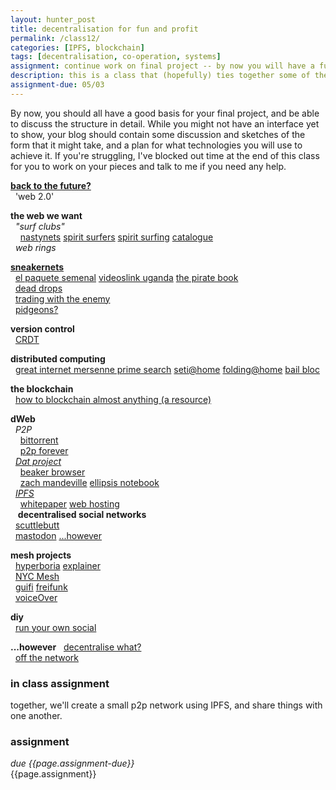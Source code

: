 ```yaml
---  
layout: hunter_post  
title: decentralisation for fun and profit 
permalink: /class12/  
categories: [IPFS, blockchain]
tags: [decentralisation, co-operation, systems]
assignment: continue work on final project -- by now you will have a functioning prototype, and be thinking about the interface in greater depth. Have a think on any topics you'd like to explore more, or revisit, and add them to the google sheet for next class.
description: this is a class that (hopefully) ties together some of the themes we've been talking about in a contemporary techno-political context. we'll talk about the present and future of the internet, and think about the web that *we* want. we'll also do some sweet p2p file sharing, so come prepared with some files you like! (tunes, videos, pics)
assignment-due: 05/03
---  
```


By now, you should all have a good basis for your final project, and be able to discuss the structure in detail. While you might not have an interface yet to show, your blog should contain some discussion and sketches of the form that it might take, and a plan for what technologies you will use to achieve it. If you're struggling, I've blocked out time at the end of this class for you to work on your pieces and talk to me if you need any help.

[**back to the future?**](https://static1.squarespace.com/static/59aae5e9a803bb10bedeb03e/t/59ae908a46c3c480db42326f/1504612494894/decentralized_web.pdf)  
  'web 2.0'

**the web we want**  
  *"surf clubs"*  
    [nastynets](http://archive.rhizome.org/artbase/53981/nastynets.com/) [spirit surfers](http://www.spiritsurfers.net) [spirit surfing](http://veryinteractive.net/content/2-library/2-spirit-surfing/bewersdorf-spiritsurfing.pdf) [catalogue](https://rhizome.org/editorial/2016/mar/30/catalog-of-internet-artist-clubs/)  
  *web rings*

[**sneakernets**](https://en.wikipedia.org/wiki/Sneakernet)  
  [el paquete semenal](https://en.wikipedia.org/wiki/El_Paquete_Semanal) [videoslink uganda](http://www.videoslink.org)  [the pirate book](http://thepiratebook.net/wp-content/uploads/The_Pirate_Book.pdf)  
  [dead drops](https://en.wikipedia.org/wiki/USB_dead_drop)  
  [trading with the enemy](http://www.dukeriley.info/trading-with-the-enemy/)  
  [pidgeons?](https://blogs.harvard.edu/internetmonitor/2013/07/08/flying-past-filters-and-firewalls-pigeons-as-circumvention-tools/)  

**version control**  
  [CRDT](https://medium.com/@istanbul_techie/a-look-at-conflict-free-replicated-data-types-crdt-221a5f629e7e)  

**distributed computing**  
  [great internet mersenne prime search](https://en.wikipedia.org/wiki/Great_Internet_Mersenne_Prime_Search) [seti@home](https://setiathome.berkeley.edu) [folding@home](https://en.wikipedia.org/wiki/Folding@home) [bail bloc](https://bailbloc.thenewinquiry.com)  

**the blockchain**  
  [how to blockchain almost anything (a resource)](https://agnescameron.github.io/how-to-blockchain-almost-anything/index.html)  

**dWeb**  
  *P2P*  
    [bittorrent](https://en.wikipedia.org/wiki/BitTorrent)  
    [p2p forever](http://p2pforever.org)  
  [*Dat project*](https://dat.foundation)  
    [beaker browser](https://beakerbrowser.com)  
    [zach mandeville](dat://ea4168eca518686d53dacef7dd99d4cd1f0cdb32e91ecfa5480dce52230fbe25/) [ellipsis notebook](dat://5793d06772ebec92a6b343e7187d39e4e6be6dee73d7b233269b48408c4a34fb/)  
  [*IPFS*](https://ipfs.io)  
    [whitepaper](https://arena-attachments.s3.amazonaws.com/1301974/b91e69e44362e5d81204f9ed038269bd.pdf?1506799906) [web hosting](https://ipfs.io/ipns/Qme48wyZ7LaF9gC5693DZyJBtehgaFhaKycESroemD5fNX/post/putting_this_blog_on_ipfs/)  
  
**decentralised social networks**  
  [scuttlebutt](https://www.scuttlebutt.nz)  
  [mastodon](https://mastodon.social/about) [...however](http://www.ethanzuckerman.com/blog/2017/08/18/mastodon-is-big-in-japan-the-reason-why-is-uncomfortable/)  

**mesh projects**  
  [hyperboria](https://docs.meshwith.me) [explainer](https://n-o-d-e.net/hyperboria.html)  
  [NYC Mesh](https://www.nycmesh.net)  
  [guifi](https://guifi.net/maps) [freifunk](https://freifunk.net)  
  [voiceOver](https://umbrellium.co.uk/products/voiceover/)  

**diy**  
  [run your own social](https://runyourown.social)  

**...however**
  [decentralise what?](http://fall2019-3a.designforthe.net/library/decentralize-what)  
  [off the network](https://1.droppdf.com/files/cwYC1/off-the-network-disrupting-the-digital-world-electronic-mediations-by-ulises-ali-mejias.pdf)  


### in class assignment
together, we'll create a small p2p network using IPFS, and share things with one another. 

### assignment
*due {{page.assignment-due}}*<br>
{{page.assignment}}
